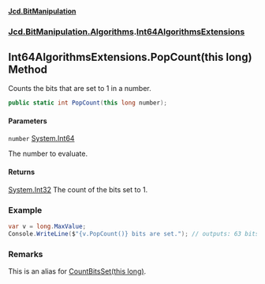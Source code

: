 #### [Jcd.BitManipulation](index.md 'index')

### [Jcd.BitManipulation.Algorithms](Jcd.BitManipulation.Algorithms.md 'Jcd.BitManipulation.Algorithms').[Int64AlgorithmsExtensions](Jcd.BitManipulation.Algorithms.Int64AlgorithmsExtensions.md 'Jcd.BitManipulation.Algorithms.Int64AlgorithmsExtensions')

## Int64AlgorithmsExtensions.PopCount(this long) Method

Counts the bits that are set to 1 in a number.

```csharp
public static int PopCount(this long number);
```

#### Parameters

<a name='Jcd.BitManipulation.Algorithms.Int64AlgorithmsExtensions.PopCount(thislong).number'></a>

`number` [System.Int64](https://docs.microsoft.com/en-us/dotnet/api/System.Int64 'System.Int64')

The number to evaluate.

#### Returns

[System.Int32](https://docs.microsoft.com/en-us/dotnet/api/System.Int32 'System.Int32')
The count of the bits set to 1.

### Example

```csharp
var v = long.MaxValue;
Console.WriteLine($"{v.PopCount()} bits are set."); // outputs: 63 bits are set.
```

### Remarks

This is an alias for [CountBitsSet(this long)](Jcd.BitManipulation.Algorithms.Int64AlgorithmsExtensions.CountBitsSet(thislong).md 'Jcd.BitManipulation.Algorithms.Int64AlgorithmsExtensions.CountBitsSet(this long)').